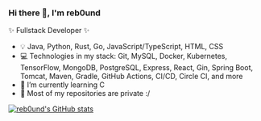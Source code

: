 ### Hi there 👋, I'm reb0und

✨ Fullstack Developer ✨

- 💡 Java, Python, Rust, Go, JavaScript/TypeScript, HTML, CSS
- 💻 Technologies in my stack: Git, MySQL, Docker, Kubernetes, TensorFlow, MongoDB, PostgreSQL, Express, React, Gin, Spring Boot, Tomcat, Maven, Gradle, GitHub Actions, CI/CD, Circle CI, and more
- 🌱 I’m currently learning C
- 🚨 Most of my repositories are private :/


[![reb0und's GitHub stats](https://github-readme-stats.vercel.app/api?username=reb0und)](https://github.com/reb0und/github-readme-stats)
